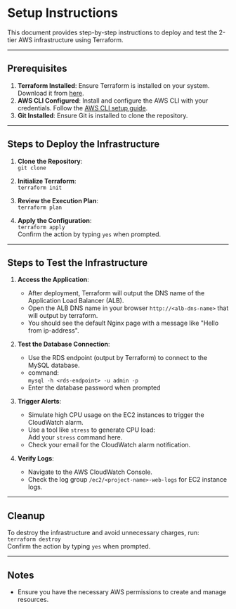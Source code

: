 # Setup Instructions

This document provides step-by-step instructions to deploy and test the 2-tier AWS infrastructure using Terraform.

---

## Prerequisites

1. **Terraform Installed**: Ensure Terraform is installed on your system. Download it from [here](https://www.terraform.io/downloads.html).
2. **AWS CLI Configured**: Install and configure the AWS CLI with your credentials. Follow the [AWS CLI setup guide](https://docs.aws.amazon.com/cli/latest/userguide/cli-configure-quickstart.html).
3. **Git Installed**: Ensure Git is installed to clone the repository.

---

## Steps to Deploy the Infrastructure

1. **Clone the Repository**:  
   `git clone` 

2. **Initialize Terraform**:  
    `terraform init` 

3. **Review the Execution Plan**:  
    `terraform plan` 

4. **Apply the Configuration**:  
   `terraform apply`   
   Confirm the action by typing `yes` when prompted.

---

## Steps to Test the Infrastructure

1. **Access the Application**:

   - After deployment, Terraform will output the DNS name of the Application Load Balancer (ALB).
   - Open the ALB DNS name in your browser `http://<alb-dns-name>` that will output by terraform.
   - You should see the default Nginx page with a message like "Hello from ip-address".

2. **Test the Database Connection**:

   - Use the RDS endpoint (output by Terraform) to connect to the MySQL database.
   -  command:  
   ```mysql -h <rds-endpoint> -u admin -p```
   - Enter the database password when prompted

3. **Trigger Alerts**:

   - Simulate high CPU usage on the EC2 instances to trigger the CloudWatch alarm.
   - Use a tool like `stress` to generate CPU load:  
     Add your `stress` command here.
   - Check your email for the CloudWatch alarm notification.

4. **Verify Logs**:
   - Navigate to the AWS CloudWatch Console.
   - Check the log group `/ec2/<project-name>-web-logs` for EC2 instance logs.

---

## Cleanup

To destroy the infrastructure and avoid unnecessary charges, run:  
 `terraform destroy`  
Confirm the action by typing `yes` when prompted.

---

## Notes

- Ensure you have the necessary AWS permissions to create and manage resources.
  
